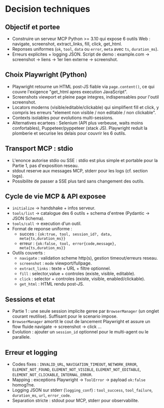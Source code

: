 Decision techniques
===================

Objectif et portee
------------------
- Construire un serveur MCP Python >= 3.10 qui expose 6 outils Web : navigate, screenshot, extract_links, fill, click, get_html.
- Reponses uniformes (`ok`, `tool`, `data` ou `error`, `meta` avec `ts`, `duration_ms`).
- Erreurs explicites + logging JSON. Script de demo : example.com -> screenshot -> liens -> 1er lien externe -> screenshot.

Choix Playwright (Python)
-------------------------
- Playwright retourne un HTML post-JS fiable via `page.content()`, ce qui couvre l'exigence "get_html apres execution JavaScript".
- Screenshots viewport et pleine page integres, indispensables pour l'outil screenshot.
- Locators moderns (visible/editable/clickable) qui simplifient fill et click, y compris les erreurs "element non visible / non editable / non clickable".
- Contexts isolables pour evolutions multi-sessions.
- Alternatives ecartees : Selenium (API plus verbeuse, waits moins confortables), Puppeteer/pyppeteer (stack JS). Playwright reduit la plomberie et securise les delais pour couvrir les 6 outils.

Transport MCP : stdio
---------------------
- L'enonce autorise stdio ou SSE : stdio est plus simple et portable pour la Partie 1, pas d'exposition reseau.
- stdout reserve aux messages MCP, stderr pour les logs (cf. section logs).
- Possibilite de passer a SSE plus tard sans changement des outils.

Cycle de vie MCP & API exposee
------------------------------
- `initialize` -> handshake + infos serveur.
- `tools/list` -> catalogue des 6 outils + schema d'entree (Pydantic -> JSON Schema).
- `tools/call` -> execution d'un outil.
- Format de reponse uniforme :
  - succes : `{ok:true, tool, session_id?, data, meta{ts,duration_ms}}`
  - erreur : `{ok:false, tool, error{code,message}, meta{ts,duration_ms}}`
- Outils couverts :
  - `navigate` : validation scheme http(s), gestion timeout/erreurs reseau.
  - `screenshot` : `mode` viewport/fullpage.
  - `extract_links` : texte + URL + filtre optionnel.
  - `fill` : selector,value + controles (existe, visible, editable).
  - `click` : selector + controles (existe, visible, enabled/clickable).
  - `get_html` : HTML rendu post-JS.

Sessions et etat
----------------
- Partie 1 : une seule session implicite geree par `BrowserManager` (un onglet courant reutilise). Suffisant pour le scenario impose.
- `BrowserManager` amortit le cout de lancement Playwright et assure un flow fluide navigate -> screenshot -> click ...
- Evolution : ajouter un `session_id` optionnel pour le multi-agent ou le parallele.

Erreur et logging
-----------------
- Codes fixes : `INVALID_URL`, `NAVIGATION_TIMEOUT`, `NETWORK_ERROR`, `ELEMENT_NOT_FOUND`, `ELEMENT_NOT_VISIBLE`, `ELEMENT_NOT_EDITABLE`, `ELEMENT_NOT_CLICKABLE`, `INTERNAL_ERROR`.
- Mapping : exceptions Playwright -> `ToolError` -> payload `ok:false` homog?ne.
- Logging JSON sur stderr (`logging_conf`) : `tool_success`, `tool_failure`, `duration_ms`, `url`, `error_code`.
- Separation stricte : stdout pour MCP, stderr pour observabilite.

